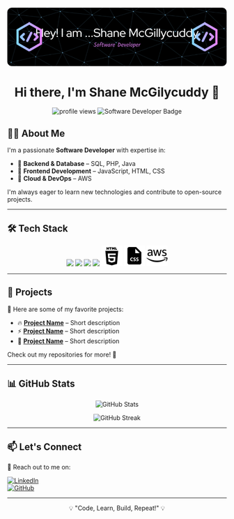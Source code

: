 ![Header](./github-header-image.png)

<h1 align="center">Hi there, I'm Shane McGilycuddy 👋</h1>

<!-- Profile Views & Badges -->
<p align="center">
  <img src="https://komarev.com/ghpvc/?username=your-username&label=Profile%20Views&color=0e75b6&style=flat" alt="profile views" />
  <img src="https://img.shields.io/badge/-Software%20Developer-blue" alt="Software Developer Badge" />
</p>

## 👨‍💻 **About Me**
I'm a passionate **Software Developer** with expertise in:  

- 🔹 **Backend & Database** – SQL, PHP, Java  
- 🔹 **Frontend Development** – JavaScript, HTML, CSS  
- 🔹 **Cloud & DevOps** – AWS  

I'm always eager to learn new technologies and contribute to open-source projects.

---

## 🛠️ **Tech Stack**
<p align="center">
  <img src="https://img.shields.io/badge/SQL-CC2927?style=for-the-badge&logo=sqlite&logoColor=white" />
  <img src="https://img.shields.io/badge/Java-ED8B00?style=for-the-badge&logo=java&logoColor=white" />
  <img src="https://img.shields.io/badge/PHP-777BB4?style=for-the-badge&logo=php&logoColor=white" />
  <img src="https://img.shields.io/badge/JavaScript-F7DF1E?style=for-the-badge&logo=javascript&logoColor=black" />
  <img src="./104494_html5_html_icon.png" />
  <img src="./9055543_bxs_file_css_icon.png" />
  <img src="./8546827_aws_icon (1).png" />
</p>

---

## 📂 **Projects**
🚀 Here are some of my favorite projects:  

- 🔥 **[Project Name](https://github.com/your-username/project-repo)** – Short description  
- ⚡ **[Project Name](https://github.com/your-username/project-repo)** – Short description  
- 🌟 **[Project Name](https://github.com/your-username/project-repo)** – Short description  

Check out my repositories for more! 📌

---

## 📊 **GitHub Stats**
<p align="center">
  <img src="https://github-readme-stats.vercel.app/api?username=shanecodes-droid-1&show_icons=true&theme=tokyonight" alt="GitHub Stats" />
</p>

<p align="center">
  <img src="https://github-readme-streak-stats.herokuapp.com/?user=shanecodes-droid-1&theme=tokyonight" alt="GitHub Streak" />
</p>

---

## 📫 **Let's Connect**
📩 Reach out to me on:  

[![LinkedIn](https://img.shields.io/badge/LinkedIn-blue?style=for-the-badge&logo=linkedin&logoColor=white)](https://linkedin.com/in/shane-mcgillycuddy-10494383)  
[![GitHub](https://img.shields.io/badge/GitHub-100000?style=for-the-badge&logo=github&logoColor=white)](https://github.com/shanecodes-droid-1)  

---

<p align="center">💡 "Code, Learn, Build, Repeat!" 💡</p>

